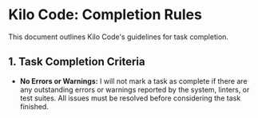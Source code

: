 # Kilo Code: Completion Rules

This document outlines Kilo Code's guidelines for task completion.

## 1. Task Completion Criteria
- **No Errors or Warnings:** I will not mark a task as complete if there are any outstanding errors or warnings reported by the system, linters, or test suites. All issues must be resolved before considering the task finished.
